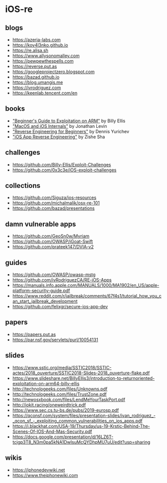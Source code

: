 # iOS-re


## blogs
* https://azeria-labs.com
* https://kov4l3nko.github.io
* https://re.alisa.sh
* https://www.allysonomalley.com
* https://pewpewthespells.com
* https://reverse.put.as
* https://googleprojectzero.blogspot.com
* https://bazad.github.io
* https://blog.umangis.me
* https://ivrodriguez.com
* https://keenlab.tencent.com/en

## books
* ["Beginner's Guide to Exploitation on ARM"](https://zygosec.com/book.html) by Billy Ellis
* ["MacOS and iOS Internals"](http://newosxbook.com) by Jonathan Levin
* ["Reverse Engineering for Beginners"](https://beginners.re/RE4B-EN.pdf) by Dennis Yurichev
* ["iOS App Reverse Engineering"](https://github.com/iosre/iOSAppReverseEngineering) by Zishe Sha

## challenges
* https://github.com/Billy-Ellis/Exploit-Challenges
* https://github.com/0x3c3e/iOS-exploit-challenges

## collections
* https://github.com/Siguza/ios-resources
* https://github.com/michalmalik/osx-re-101
* https://github.com/bazad/presentations

## damn vulnerable apps
* https://github.com/GeoSn0w/Myriam
* https://github.com/OWASP/iGoat-Swift
* https://github.com/prateek147/DVIA-v2

## guides
* https://github.com/OWASP/owasp-mstg
* https://github.com/ivRodriguezCA/RE-iOS-Apps
* https://manuals.info.apple.com/MANUALS/1000/MA1902/en_US/apple-platform-security-guide.pdf
* https://www.reddit.com/r/jailbreak/comments/67f4s1/tutorial_how_you_can_start_jailbreak_development
* https://github.com/felixgr/secure-ios-app-dev

## papers
* https://papers.put.as
* https://par.nsf.gov/servlets/purl/10054131

## slides
* https://www.sstic.org/media/SSTIC2018/SSTIC-actes/2018_ouverture/SSTIC2018-Slides-2018_ouverture-flake.pdf
* https://www.slideshare.net/BillyEllis3/introduction-to-returnoriented-exploitation-on-arm64-billy-ellis
* http://technologeeks.com/files/Unknowns.pdf
* http://technologeeks.com/files/TrustZone.pdf
* http://newosxbook.com/files/LendMeYourTaskPort.pdf
* http://iokit.racing/oneweirdtrick.pdf
* https://www.sec.cs.tu-bs.de/pubs/2019-eurosp.pdf
* https://qconsf.com/system/files/presentation-slides/ivan_rodriguez_-_qcon_sf_-_exploiting_common_vulnerabilities_on_ios_apps.pdf
* https://i.blackhat.com/USA-19/Thursday/us-19-Krstic-Behind-The-Scenes-Of-IOS-And-Mas-Security.pdf
* https://docs.google.com/presentation/d/16LZ6T-tcjgp3T8_N3m0pa5kNA1DwIsuMcQYDhpMU7uU/edit?usp=sharing

## wikis
* https://iphonedevwiki.net
* https://www.theiphonewiki.com
